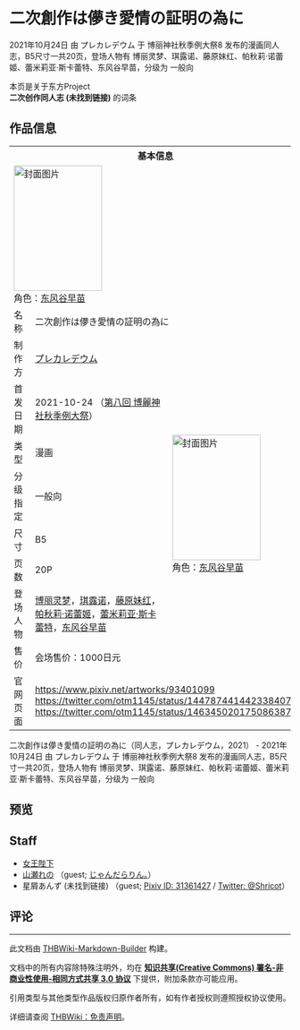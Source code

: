 # 二次創作は儚き愛情の証明の為に

<!-- source html: G:\repos\THBWiki-Markdown-Builder\THBWikiMarkdown\Temp\main\f\f9\ns0%3A%E4%BA%8C%E6%AC%A1%E5%89%B5%E4%BD%9C%E3%81%AF%E5%84%9A%E3%81%8D%E6%84%9B%E6%83%85%E3%81%AE%E8%A8%BC%E6%98%8E%E3%81%AE%E7%82%BA%E3%81%AB.html -->

2021年10月24日 由 プレカレデウム 于 博丽神社秋季例大祭8 发布的漫画同人志，B5尺寸一共20页，登场人物有 博丽灵梦、琪露诺、藤原妹红、帕秋莉·诺蕾姬、蕾米莉亚·斯卡蕾特、东风谷早苗，分级为 一般向

本页是关于东方Project  
 **二次创作同人志 (未找到链接)** 的词条
## 作品信息

<table><tbody><tr><th colspan="3">基本信息</th></tr><tr><td class="cover-artwork-mobile" colspan="2"><a href="./文件-二次創作は儚き愛情の証明の為に封面.jpg.md" class="image" title="封面图片"><img alt="封面图片" src="https://upload.thwiki.cc/thumb/7/70/%E4%BA%8C%E6%AC%A1%E5%89%B5%E4%BD%9C%E3%81%AF%E5%84%9A%E3%81%8D%E6%84%9B%E6%83%85%E3%81%AE%E8%A8%BC%E6%98%8E%E3%81%AE%E7%82%BA%E3%81%AB%E5%B0%81%E9%9D%A2.jpg/158px-%E4%BA%8C%E6%AC%A1%E5%89%B5%E4%BD%9C%E3%81%AF%E5%84%9A%E3%81%8D%E6%84%9B%E6%83%85%E3%81%AE%E8%A8%BC%E6%98%8E%E3%81%AE%E7%82%BA%E3%81%AB%E5%B0%81%E9%9D%A2.jpg" decoding="async" loading="lazy" width="158" height="224" srcset="https://upload.thwiki.cc/thumb/7/70/%E4%BA%8C%E6%AC%A1%E5%89%B5%E4%BD%9C%E3%81%AF%E5%84%9A%E3%81%8D%E6%84%9B%E6%83%85%E3%81%AE%E8%A8%BC%E6%98%8E%E3%81%AE%E7%82%BA%E3%81%AB%E5%B0%81%E9%9D%A2.jpg/237px-%E4%BA%8C%E6%AC%A1%E5%89%B5%E4%BD%9C%E3%81%AF%E5%84%9A%E3%81%8D%E6%84%9B%E6%83%85%E3%81%AE%E8%A8%BC%E6%98%8E%E3%81%AE%E7%82%BA%E3%81%AB%E5%B0%81%E9%9D%A2.jpg 1.5x, https://upload.thwiki.cc/thumb/7/70/%E4%BA%8C%E6%AC%A1%E5%89%B5%E4%BD%9C%E3%81%AF%E5%84%9A%E3%81%8D%E6%84%9B%E6%83%85%E3%81%AE%E8%A8%BC%E6%98%8E%E3%81%AE%E7%82%BA%E3%81%AB%E5%B0%81%E9%9D%A2.jpg/317px-%E4%BA%8C%E6%AC%A1%E5%89%B5%E4%BD%9C%E3%81%AF%E5%84%9A%E3%81%8D%E6%84%9B%E6%83%85%E3%81%AE%E8%A8%BC%E6%98%8E%E3%81%AE%E7%82%BA%E3%81%AB%E5%B0%81%E9%9D%A2.jpg 2x" data-file-width="1251" data-file-height="1769"></a><div class="cover-char">角色：<a href="./东风谷早苗.md" title="东风谷早苗">东风谷早苗</a></div></td>
</tr><tr><td class="label">名称</td><td colspan="2"> 二次創作は儚き愛情の証明の為に </td></tr><tr><td class="label">制作方</td><td><a href="./プレカレデウム.md" title="プレカレデウム">プレカレデウム</a></td><td class="cover-artwork" rowspan="8" style="min-width:224px;"><a href="./文件-二次創作は儚き愛情の証明の為に封面.jpg.md" class="image" title="封面图片"><img alt="封面图片" src="https://upload.thwiki.cc/thumb/7/70/%E4%BA%8C%E6%AC%A1%E5%89%B5%E4%BD%9C%E3%81%AF%E5%84%9A%E3%81%8D%E6%84%9B%E6%83%85%E3%81%AE%E8%A8%BC%E6%98%8E%E3%81%AE%E7%82%BA%E3%81%AB%E5%B0%81%E9%9D%A2.jpg/158px-%E4%BA%8C%E6%AC%A1%E5%89%B5%E4%BD%9C%E3%81%AF%E5%84%9A%E3%81%8D%E6%84%9B%E6%83%85%E3%81%AE%E8%A8%BC%E6%98%8E%E3%81%AE%E7%82%BA%E3%81%AB%E5%B0%81%E9%9D%A2.jpg" decoding="async" loading="lazy" width="158" height="224" srcset="https://upload.thwiki.cc/thumb/7/70/%E4%BA%8C%E6%AC%A1%E5%89%B5%E4%BD%9C%E3%81%AF%E5%84%9A%E3%81%8D%E6%84%9B%E6%83%85%E3%81%AE%E8%A8%BC%E6%98%8E%E3%81%AE%E7%82%BA%E3%81%AB%E5%B0%81%E9%9D%A2.jpg/237px-%E4%BA%8C%E6%AC%A1%E5%89%B5%E4%BD%9C%E3%81%AF%E5%84%9A%E3%81%8D%E6%84%9B%E6%83%85%E3%81%AE%E8%A8%BC%E6%98%8E%E3%81%AE%E7%82%BA%E3%81%AB%E5%B0%81%E9%9D%A2.jpg 1.5x, https://upload.thwiki.cc/thumb/7/70/%E4%BA%8C%E6%AC%A1%E5%89%B5%E4%BD%9C%E3%81%AF%E5%84%9A%E3%81%8D%E6%84%9B%E6%83%85%E3%81%AE%E8%A8%BC%E6%98%8E%E3%81%AE%E7%82%BA%E3%81%AB%E5%B0%81%E9%9D%A2.jpg/317px-%E4%BA%8C%E6%AC%A1%E5%89%B5%E4%BD%9C%E3%81%AF%E5%84%9A%E3%81%8D%E6%84%9B%E6%83%85%E3%81%AE%E8%A8%BC%E6%98%8E%E3%81%AE%E7%82%BA%E3%81%AB%E5%B0%81%E9%9D%A2.jpg 2x" data-file-width="1251" data-file-height="1769"></a><div class="cover-char">角色：<a href="./东风谷早苗.md" title="东风谷早苗">东风谷早苗</a></div></td>
</tr><tr><td class="label">首发日期</td><td>2021-10-24&#160;（<a href="/展会作品列表?e=%E5%8D%9A%E4%B8%BD%E7%A5%9E%E7%A4%BE%E7%A7%8B%E5%AD%A3%E4%BE%8B%E5%A4%A7%E7%A5%AD%238">第八回 博麗神社秋季例大祭</a>）</td></tr><tr><td class="label">类型</td><td>漫画</td></tr><tr><td class="label">分级指定</td><td>一般向</td></tr><tr><td class="label">尺寸</td><td>B5</td></tr><tr><td class="label">页数</td><td>20P</td></tr><tr><td class="label">登场人物</td><td><a href="./博丽灵梦.md" title="博丽灵梦">博丽灵梦</a>，<a href="./琪露诺.md" title="琪露诺">琪露诺</a>，<a href="./藤原妹红.md" title="藤原妹红">藤原妹红</a>，<a href="./帕秋莉·诺蕾姬.md" title="帕秋莉·诺蕾姬">帕秋莉·诺蕾姬</a>，<a href="./蕾米莉亚·斯卡蕾特.md" title="蕾米莉亚·斯卡蕾特">蕾米莉亚·斯卡蕾特</a>，<a href="./东风谷早苗.md" title="东风谷早苗">东风谷早苗</a></td></tr><tr><td class="label">售价</td><td>会场售价：1000日元</td></tr>
<tr><td class="label">官网页面</td><td colspan="2"><a rel="nofollow" class="external free" href="https://www.pixiv.net/artworks/93401099">https://www.pixiv.net/artworks/93401099</a><br><a rel="nofollow" class="external free" href="https://twitter.com/otm1145/status/1447874414423384076">https://twitter.com/otm1145/status/1447874414423384076</a><br><a rel="nofollow" class="external free" href="https://twitter.com/otm1145/status/1463450201750863872">https://twitter.com/otm1145/status/1463450201750863872</a></td></tr></tbody></table>

二次創作は儚き愛情の証明の為に（同人志，プレカレデウム，2021） - 2021年10月24日 由 プレカレデウム 于 博丽神社秋季例大祭8 发布的漫画同人志，B5尺寸一共20页，登场人物有 博丽灵梦、琪露诺、藤原妹红、帕秋莉·诺蕾姬、蕾米莉亚·斯卡蕾特、东风谷早苗，分级为 一般向
## 预览
## Staff
- [女王陛下](./女王陛下.md)
- [山瀬れの](./山瀬れの.md) （guest; [じゃんだらりん。](./じゃんだらりん。.md)）
- 星屑あんず (未找到链接) （guest; [Pixiv ID: 31361427](https://www.pixiv.net/users/31361427) / [Twitter: @Shricot](https://twitter.com/Shricot)）

## 评论




---

此文档由 [THBWiki-Markdown-Builder](https://github.com/Delsin-Yu/THBWiki-Markdown-Builder) 构建。

文档中的所有内容除特殊注明外，均在 [**知识共享(Creative Commons) 署名-非商业性使用-相同方式共享 3.0 协议**](https://creativecommons.org/licenses/by-sa/3.0/deed.zh-hans) 下提供，附加条款亦可能应用。

引用类型与其他类型作品版权归原作者所有，如有作者授权则遵照授权协议使用。

详细请查阅 [THBWiki：免责声明](https://thbwiki.cc/THBWiki:%E5%85%8D%E8%B4%A3%E5%A3%B0%E6%98%8E)。

